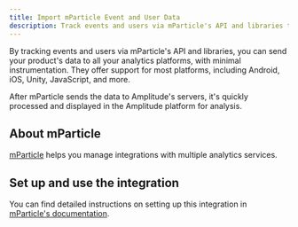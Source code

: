 ```yaml
---
title: Import mParticle Event and User Data
description: Track events and users via mParticle's API and libraries to send your product data to Amplitude.
---
```


By tracking events and users via mParticle's API and libraries, you can send your product's data to all your analytics platforms, with minimal instrumentation. They offer support for most platforms, including Android, iOS, Unity, JavaScript, and more.

After mParticle sends the data to Amplitude's servers, it's quickly processed and displayed in the Amplitude platform for analysis.

## About mParticle 

[mParticle](https://www.mparticle.com/) helps you manage integrations with multiple analytics services.

## Set up and use the integration

You can find detailed instructions on setting up this integration in [mParticle's documentation](http://docs.mparticle.com/integrations/amplitude/event/).
